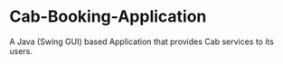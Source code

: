 # Cab-Booking-Application
A Java (Swing GUI) based Application that provides Cab services to its users.
